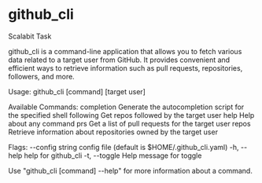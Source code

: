 # github_cli
Scalabit Task


github_cli is a command-line application that allows
	you to fetch various data related to a target user from GitHub.
	It provides convenient and efficient ways to retrieve information
	such as pull requests, repositories, followers, and more.

Usage:
  github_cli [command] [target user]

Available Commands:
  completion  Generate the autocompletion script for the specified shell
  following   Get repos followed by the target user
  help        Help about any command
  prs         Get a list of pull requests for the target user
  repos       Retrieve information about repositories owned by the target user

Flags:
      --config string   config file (default is $HOME/.github_cli.yaml)
  -h, --help            help for github_cli
  -t, --toggle          Help message for toggle

Use "github_cli [command] --help" for more information about a command.

